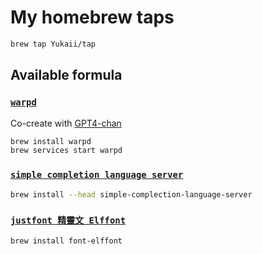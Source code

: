 # My homebrew taps

```bash
brew tap Yukaii/tap
```

## Available formula

### [`warpd`](https://github.com/rvaiya/warpd)

Co-create with [GPT4-chan](https://shareg.pt/r8Sd126)

```bash
brew install warpd
brew services start warpd
```

### [`simple completion language server`](https://github.com/estin/simple-completion-language-server)

```bash
brew install --head simple-complection-language-server
```

### [`justfont 精靈文 Elffont`](https://github.com/justfont/Elffont)

```bash
brew install font-elffont
```
